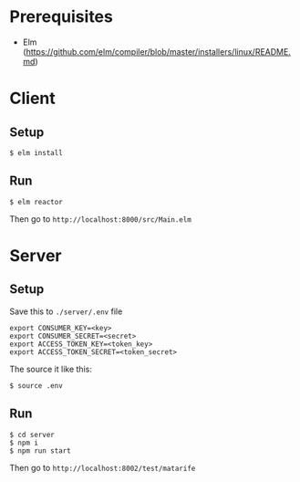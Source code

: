 # Prerequisites
* Elm (https://github.com/elm/compiler/blob/master/installers/linux/README.md)

# Client
## Setup
```
$ elm install
```

## Run
```
$ elm reactor
```

Then go to `http://localhost:8000/src/Main.elm`

# Server
## Setup
Save this to `./server/.env` file
```
export CONSUMER_KEY=<key>
export CONSUMER_SECRET=<secret>
export ACCESS_TOKEN_KEY=<token_key>
export ACCESS_TOKEN_SECRET=<token_secret>
```

The source it like this:
```
$ source .env
```

## Run
```
$ cd server
$ npm i
$ npm run start
```

Then go to `http://localhost:8002/test/matarife`
